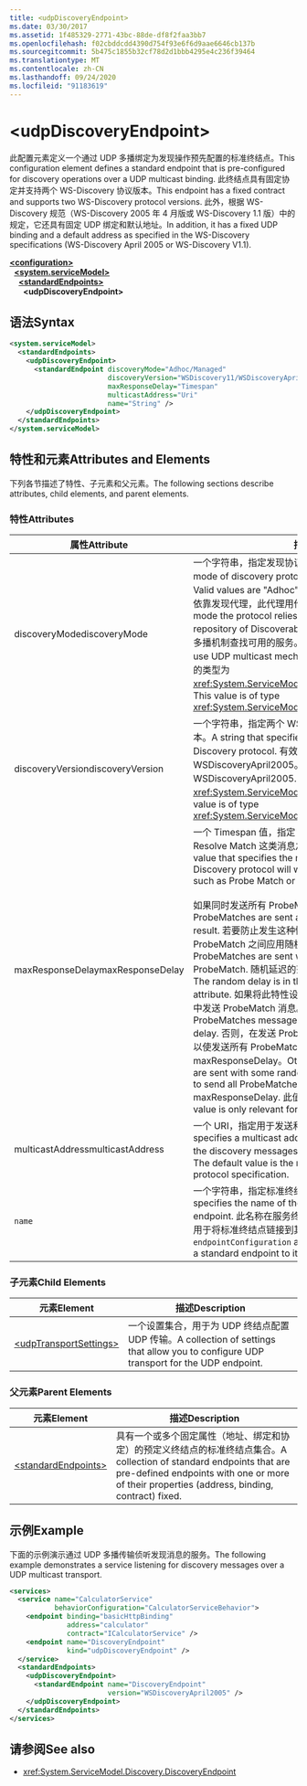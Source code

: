 ```yaml
---
title: <udpDiscoveryEndpoint>
ms.date: 03/30/2017
ms.assetid: 1f485329-2771-43bc-88de-df8f2faa3bb7
ms.openlocfilehash: f02cbddcdd4390d754f93e6f6d9aae6646cb137b
ms.sourcegitcommit: 5b475c1855b32cf78d2d1bbb4295e4c236f39464
ms.translationtype: MT
ms.contentlocale: zh-CN
ms.lasthandoff: 09/24/2020
ms.locfileid: "91183619"
---
```

# \<udpDiscoveryEndpoint>

<span data-ttu-id="aab09-101">此配置元素定义一个通过 UDP 多播绑定为发现操作预先配置的标准终结点。</span><span class="sxs-lookup"><span data-stu-id="aab09-101">This configuration element defines a standard endpoint that is pre-configured for discovery operations over a UDP multicast binding.</span></span> <span data-ttu-id="aab09-102">此终结点具有固定协定并支持两个 WS-Discovery 协议版本。</span><span class="sxs-lookup"><span data-stu-id="aab09-102">This endpoint has a fixed contract and supports two WS-Discovery protocol versions.</span></span> <span data-ttu-id="aab09-103">此外，根据 WS-Discovery 规范（WS-Discovery 2005 年 4 月版或 WS-Discovery 1.1 版）中的规定，它还具有固定 UDP 绑定和默认地址。</span><span class="sxs-lookup"><span data-stu-id="aab09-103">In addition, it has a fixed UDP binding and a default address as specified in the WS-Discovery specifications (WS-Discovery April 2005 or WS-Discovery V1.1).</span></span>  
  
[**\<configuration>**](../configuration-element.md)\
&nbsp;&nbsp;[**\<system.serviceModel>**](system-servicemodel.md)\
&nbsp;&nbsp;&nbsp;&nbsp;[**\<standardEndpoints>**](standardendpoints.md)\
&nbsp;&nbsp;&nbsp;&nbsp;&nbsp;&nbsp;**\<udpDiscoveryEndpoint>**  
  
## <a name="syntax"></a><span data-ttu-id="aab09-104">语法</span><span class="sxs-lookup"><span data-stu-id="aab09-104">Syntax</span></span>  
  
```xml  
<system.serviceModel>
  <standardEndpoints>
    <udpDiscoveryEndpoint>
      <standardEndpoint discoveryMode="Adhoc/Managed"
                        discoveryVersion="WSDiscovery11/WSDiscoveryApril2005"
                        maxResponseDelay="Timespan"
                        multicastAddress="Uri"
                        name="String" />
    </udpDiscoveryEndpoint>
  </standardEndpoints>
</system.serviceModel>
```  
  
## <a name="attributes-and-elements"></a><span data-ttu-id="aab09-105">特性和元素</span><span class="sxs-lookup"><span data-stu-id="aab09-105">Attributes and Elements</span></span>  

 <span data-ttu-id="aab09-106">下列各节描述了特性、子元素和父元素。</span><span class="sxs-lookup"><span data-stu-id="aab09-106">The following sections describe attributes, child elements, and parent elements.</span></span>  
  
### <a name="attributes"></a><span data-ttu-id="aab09-107">特性</span><span class="sxs-lookup"><span data-stu-id="aab09-107">Attributes</span></span>  
  
|<span data-ttu-id="aab09-108">属性</span><span class="sxs-lookup"><span data-stu-id="aab09-108">Attribute</span></span>|<span data-ttu-id="aab09-109">描述</span><span class="sxs-lookup"><span data-stu-id="aab09-109">Description</span></span>|  
|---------------|-----------------|  
|<span data-ttu-id="aab09-110">discoveryMode</span><span class="sxs-lookup"><span data-stu-id="aab09-110">discoveryMode</span></span>|<span data-ttu-id="aab09-111">一个字符串，指定发现协议的模式。</span><span class="sxs-lookup"><span data-stu-id="aab09-111">A string that specifies the mode of discovery protocol.</span></span> <span data-ttu-id="aab09-112">有效值为 "即席" 和 "Managed"。</span><span class="sxs-lookup"><span data-stu-id="aab09-112">Valid values are "Adhoc" and "Managed".</span></span> <span data-ttu-id="aab09-113">在托管模式下，协议依靠发现代理，此代理用作可检测服务的存储库。</span><span class="sxs-lookup"><span data-stu-id="aab09-113">In managed mode the protocol relies on a Discovery Proxy, which acts as a repository of Discoverable services.</span></span> <span data-ttu-id="aab09-114">即席模式要求协议使用 UDP 多播机制查找可用的服务。</span><span class="sxs-lookup"><span data-stu-id="aab09-114">Adhoc mode requires the protocol to use UDP multicast mechanism to find available services.</span></span> <span data-ttu-id="aab09-115">此值的类型为 <xref:System.ServiceModel.Discovery.ServiceDiscoveryMode>。</span><span class="sxs-lookup"><span data-stu-id="aab09-115">This value is of type <xref:System.ServiceModel.Discovery.ServiceDiscoveryMode>.</span></span>|  
|<span data-ttu-id="aab09-116">discoveryVersion</span><span class="sxs-lookup"><span data-stu-id="aab09-116">discoveryVersion</span></span>|<span data-ttu-id="aab09-117">一个字符串，指定两个 WS-Discovery 协议版本中的其中一个版本。</span><span class="sxs-lookup"><span data-stu-id="aab09-117">A string that specifies one of the two versions of WS-Discovery protocol.</span></span> <span data-ttu-id="aab09-118">有效值为 WSDiscovery11 和 WSDiscoveryApril2005。</span><span class="sxs-lookup"><span data-stu-id="aab09-118">Valid values are WSDiscovery11 and WSDiscoveryApril2005.</span></span> <span data-ttu-id="aab09-119">此值的类型为 <xref:System.ServiceModel.Discovery.DiscoveryVersion>。</span><span class="sxs-lookup"><span data-stu-id="aab09-119">This value is of type <xref:System.ServiceModel.Discovery.DiscoveryVersion>.</span></span>|  
|<span data-ttu-id="aab09-120">maxResponseDelay</span><span class="sxs-lookup"><span data-stu-id="aab09-120">maxResponseDelay</span></span>|<span data-ttu-id="aab09-121">一个 Timespan 值，指定 Discovery 协议在发送 Probe Match、Resolve Match 这类消息之前等待的最大延迟值。</span><span class="sxs-lookup"><span data-stu-id="aab09-121">A Timespan value that specifies the maximum value for the delay the Discovery protocol will wait before sending certain messages such as Probe Match or Resolve Match.</span></span><br /><br /> <span data-ttu-id="aab09-122">如果同时发送所有 ProbeMatch，则可能发生网络风暴。</span><span class="sxs-lookup"><span data-stu-id="aab09-122">If all ProbeMatches are sent at the same time, a network storm may result.</span></span> <span data-ttu-id="aab09-123">若要防止发生这种情况，可在发送 ProbeMatch 时在各 ProbeMatch 之间应用随机延迟。</span><span class="sxs-lookup"><span data-stu-id="aab09-123">To prevent this from occurring, ProbeMatches are sent with a random delay between each ProbeMatch.</span></span> <span data-ttu-id="aab09-124">随机延迟的范围是从 0 到此特性所设置的值之间。</span><span class="sxs-lookup"><span data-stu-id="aab09-124">The random delay is in the range of 0 to the value set by this attribute.</span></span> <span data-ttu-id="aab09-125">如果将此特性设置为 0，则在不使用任何延迟的紧凑循环中发送 ProbeMatch 消息。</span><span class="sxs-lookup"><span data-stu-id="aab09-125">If this attribute is set to 0, then the ProbeMatches messages are sent in a tight loop without any delay.</span></span> <span data-ttu-id="aab09-126">否则，在发送 ProbeMatch 消息时将应用一定的随机延迟，以使发送所有 ProbeMatch 消息所用的总时间不会超过 maxResponseDelay。</span><span class="sxs-lookup"><span data-stu-id="aab09-126">Otherwise, the ProbeMatches messages are sent with some random delay such that the total time taken to send all ProbeMatches messages does not exceed the maxResponseDelay.</span></span> <span data-ttu-id="aab09-127">此值只与服务相关，不可用于客户端。</span><span class="sxs-lookup"><span data-stu-id="aab09-127">This value is only relevant for services, it is not used by clients.</span></span>|  
|<span data-ttu-id="aab09-128">multicastAddress</span><span class="sxs-lookup"><span data-stu-id="aab09-128">multicastAddress</span></span>|<span data-ttu-id="aab09-129">一个 URI，指定用于发送和接收发现消息的多播地址。</span><span class="sxs-lookup"><span data-stu-id="aab09-129">A Uri that specifies a multicast address to use for sending and receiving the discovery messages.</span></span> <span data-ttu-id="aab09-130">默认值是符合协议规范的多播地址。</span><span class="sxs-lookup"><span data-stu-id="aab09-130">The default value is the multicast address as conformant to the protocol specification.</span></span>|  
|`name`|<span data-ttu-id="aab09-131">一个字符串，指定标准终结点的配置的名称。</span><span class="sxs-lookup"><span data-stu-id="aab09-131">A String that specifies the name of the configuration of the standard endpoint.</span></span> <span data-ttu-id="aab09-132">此名称在服务终结点的 `endpointConfiguration` 特性中用于将标准终结点链接到其配置。</span><span class="sxs-lookup"><span data-stu-id="aab09-132">The name is used in the `endpointConfiguration` attribute of the service endpoint to link a standard endpoint to its configuration.</span></span>|  
  
### <a name="child-elements"></a><span data-ttu-id="aab09-133">子元素</span><span class="sxs-lookup"><span data-stu-id="aab09-133">Child Elements</span></span>  
  
|<span data-ttu-id="aab09-134">元素</span><span class="sxs-lookup"><span data-stu-id="aab09-134">Element</span></span>|<span data-ttu-id="aab09-135">描述</span><span class="sxs-lookup"><span data-stu-id="aab09-135">Description</span></span>|  
|-------------|-----------------|  
|[\<udpTransportSettings>](udptransportsettings.md)|<span data-ttu-id="aab09-136">一个设置集合，用于为 UDP 终结点配置 UDP 传输。</span><span class="sxs-lookup"><span data-stu-id="aab09-136">A collection of settings that allow you to configure UDP transport for the UDP endpoint.</span></span>|  
  
### <a name="parent-elements"></a><span data-ttu-id="aab09-137">父元素</span><span class="sxs-lookup"><span data-stu-id="aab09-137">Parent Elements</span></span>  
  
|<span data-ttu-id="aab09-138">元素</span><span class="sxs-lookup"><span data-stu-id="aab09-138">Element</span></span>|<span data-ttu-id="aab09-139">描述</span><span class="sxs-lookup"><span data-stu-id="aab09-139">Description</span></span>|  
|-------------|-----------------|  
|[\<standardEndpoints>](standardendpoints.md)|<span data-ttu-id="aab09-140">具有一个或多个固定属性（地址、绑定和协定）的预定义终结点的标准终结点集合。</span><span class="sxs-lookup"><span data-stu-id="aab09-140">A collection of standard endpoints that are pre-defined endpoints with one or more of their properties (address, binding, contract) fixed.</span></span>|  
  
## <a name="example"></a><span data-ttu-id="aab09-141">示例</span><span class="sxs-lookup"><span data-stu-id="aab09-141">Example</span></span>  

 <span data-ttu-id="aab09-142">下面的示例演示通过 UDP 多播传输侦听发现消息的服务。</span><span class="sxs-lookup"><span data-stu-id="aab09-142">The following example demonstrates a service listening for discovery messages over a UDP multicast transport.</span></span>  
  
```xml  
<services>
  <service name="CalculatorService"
           behaviorConfiguration="CalculatorServiceBehavior">
    <endpoint binding="basicHttpBinding"
              address="calculator"
              contract="ICalculatorService" />
    <endpoint name="DiscoveryEndpoint"
              kind="udpDiscoveryEndpoint" />
  </service>
  <standardEndpoints>
    <udpDiscoveryEndpoint>
      <standardEndpoint name="DiscoveryEndpoint"
                        version="WSDiscoveryApril2005" />
    </udpDiscoveryEndpoint>
  </standardEndpoints>
</services>
```  
  
## <a name="see-also"></a><span data-ttu-id="aab09-143">请参阅</span><span class="sxs-lookup"><span data-stu-id="aab09-143">See also</span></span>

- <xref:System.ServiceModel.Discovery.DiscoveryEndpoint>
